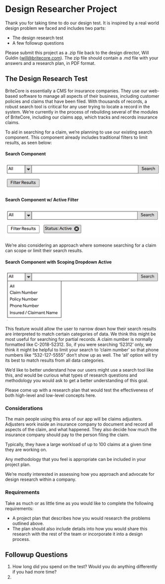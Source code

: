# Design Researcher Project

Thank you for taking time to do our design test. It is inspired by a real world design problem we faced and includes two parts:

* The design research test
* A few followup questions

Please submit this project as a .zip file back to the design director, Will Guldin (will@britecore.com). The zip file should contain a .md file with your answers and a research plan, in PDF format.

## The Design Research Test

BriteCore is essentially a CMS for insurance companies. They use our web-based software to manage all aspects of their business, including customer policies and claims that have been filed. With thousands of records, a robust search tool is critical for any user trying to locate a record in the system. We’re currently in the process of rebuilding several of the modules of BriteCore, including our claims app, which tracks and records insurance claims.

To aid in searching for a claim, we’re planning to use our existing search component. This component already includes traditional filters to limit results, as seen below:

#### Search Component
<img src="/Design%20Researcher/search.png" width="650" alt="mockup"/>

#### Search Component w/ Active Filter
<img src="/Design%20Researcher/search-filter-active.png" width="650" alt="mockup"/>

We’re also considering an approach where someone searching for a claim can scope or limit their search results.

#### Search Component with Scoping Dropdown Active
<img src="/Design%20Researcher/search-scoped.png" width="650" alt="mockup"/>


This feature would allow the user to narrow down how their search results are interpreted to match certain categories of data. We think this might be most useful for searching for partial records. A claim number is normally formatted like C-2018-52312. So, if you were searching ‘52312’ only, we think it might be helpful to limit your search to ‘claim number’ so that phone numbers like “532-127-5555” don’t show up as well. The ‘all’ option will try its best to match results from all data categories.

We’d like to better understand how our users might use a search tool like this, and would be curious what types of research questions and methodology you would ask to get a better understanding of this goal.

Please come up with a research plan that would test the effectiveness of both high-level and low-level concepts here.

### Considerations

The main people using this area of our app will be claims adjusters. Adjusters work inside an insurance company to document and record all aspects of the claim, and what happened. They also decide how much the insurance company should pay to the person filing the claim.

Typically, they have a large workload of up to 100 claims at a given time they are working on.

Any methodology that you feel is appropriate can be included in your project plan.

We’re mostly interested in assessing how you approach and advocate for design research within a company.

### Requirements
Take as much or as little time as you would like to complete the following requirements:

* A project plan that describes how you would research the problems outlined above.
* The plan should also include details into how you would share this research with the rest of the team or incorporate it into a design process.


## Followup Questions
1. How long did you spend on the test? Would you do anything differently if you had more time?
2. 
